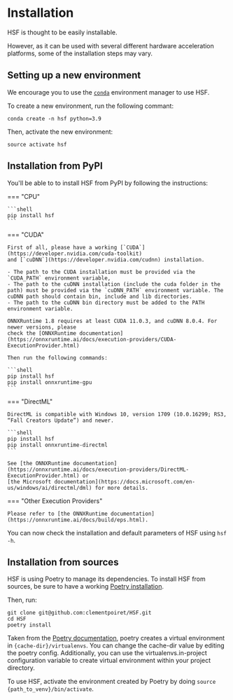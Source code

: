 # Installation

HSF is thought to be easily installable.

However, as it can be used with several different hardware acceleration platforms,
some of the installation steps may vary.


## Setting up a new environment

We encourage you to use the [`conda`](https://conda.io/) environment manager
to use HSF.

To create a new environment, run the following commant:

`conda create -n hsf python=3.9`

Then, activate the new environment:

`source activate hsf`


## Installation from PyPI

You'll be able to to install HSF from PyPI by following the instructions:

=== "CPU"

    ```shell
    pip install hsf
    ```

=== "CUDA"

    First of all, please have a working [`CUDA`](https://developer.nvidia.com/cuda-toolkit)
    and [`cuDNN`](https://developer.nvidia.com/cudnn) installation.

    - The path to the CUDA installation must be provided via the `CUDA_PATH` environment variable,
    - The path to the cuDNN installation (include the cuda folder in the path) must be provided via the `cuDNN_PATH` environment variable. The cuDNN path should contain bin, include and lib directories.
    - The path to the cuDNN bin directory must be added to the PATH environment variable.

    ONNXRuntime 1.8 requires at least CUDA 11.0.3, and cuDNN 8.0.4. For newer versions, please
    check the [ONNXRuntime documentation](https://onnxruntime.ai/docs/execution-providers/CUDA-ExecutionProvider.html)

    Then run the following commands:

    ```shell
    pip install hsf
    pip install onnxruntime-gpu
    ```

=== "DirectML"

    DirectML is compatible with Windows 10, version 1709 (10.0.16299; RS3, “Fall Creators Update”) and newer.

    ```shell
    pip install hsf
    pip install onnxruntime-directml
    ```

    See [the ONNXRuntime documentation](https://onnxruntime.ai/docs/execution-providers/DirectML-ExecutionProvider.html) or
    [the Microsoft documentation](https://docs.microsoft.com/en-us/windows/ai/directml/dml) for more details.

=== "Other Execution Providers"

    Please refer to [the ONNXRuntime documentation](https://onnxruntime.ai/docs/build/eps.html).

You can now check the installation and default parameters of HSF using `hsf -h`.


## Installation from sources

HSF is using Poetry to manage its dependencies. To install HSF from sources,
be sure to have a working [Poetry installation](https://python-poetry.org/docs/#installation).

Then, run:

```shell
git clone git@github.com:clementpoiret/HSF.git
cd HSF
poetry install
```

Taken from the [Poetry documentation](https://python-poetry.org/docs/basic-usage/#using-your-virtual-environment), poetry creates a virtual environment in `{cache-dir}/virtualenvs`. You can change the cache-dir value by editing the poetry config. Additionally, you can use the virtualenvs.in-project configuration variable to create virtual environment within your project directory.

To use HSF, activate the environment created by Poetry by doing `source {path_to_venv}/bin/activate`.

